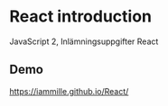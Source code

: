 # React introduction
JavaScript 2, Inlämningsuppgifter React

## Demo
https://iammille.github.io/React/
